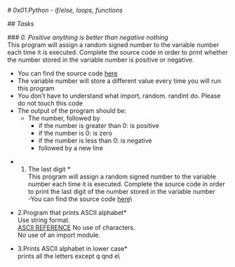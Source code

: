 *# 0x01.Python - if/else, loops, functions*

*## Tasks*

*### 0. Positive anything is better than negative nothing*\
This program will assign a random signed number to the variable number each time it is executed. Complete the source code in order to print whether the number stored in the variable number is positive or negative.

   - You can find the source code [here](https://github.com/holbertonschool/0x01.py/blob/master/0-positive_or_negative_py)
   - The variable number will store a different value every time you will run this program
   - You don’t have to understand what import, random. randint do. Please do not touch this code
   - The output of the program should be:
        * The number, followed by
           * if the number is greater than 0: is positive
           * if the number is 0: is zero
           * if the number is less than 0: is negative
           * followed by a new line


* 1. The last digit *\
This program will assign a random signed number to the variable number each time it is executed. Complete the source code in order to print the last digit of the number stored in the variable number\
	-You can find the source code [here](https://github.com/holbertonschool/0x01.py/blob/master/1-last_digit_py)\

* 2.Program that prints ASCII alphabet*\
Use string format.\
[ASCII REFERENCE](https://www.w3schools.com/charsets/ref_html_ascii.asp)
No use of characters.\
No use of an import module.

* 3.Prints ASCII alphabet in lower case*\
prints all the letters except q qnd e\
 































